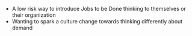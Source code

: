 - A low risk way to introduce Jobs to be Done thinking to themselves or their organization
- Wanting to spark a culture change towards thinking differently about demand